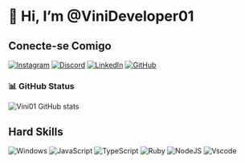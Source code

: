 
# 👋 Hi, I’m @ViniDeveloper01

## Conecte-se Comigo

[![Instagram](https://img.shields.io/badge/-Instagram-000?style=for-the-badge&logo=instagram&logoColor=white)](https://www.instagram.com/vinipleasure/)
[![Discord](https://img.shields.io/badge/Discord-000?style=for-the-badge&logo=discord&logoColor=white)](https://discord.com/channels/@vininocente/)
[![LinkedIn](https://img.shields.io/badge/LinkedIn-000?style=for-the-badge&logo=linkedin&logoColor=white)](https://www.linkedin.com/in/isaias-vinicius-942257342/)
[![GitHub](https://img.shields.io/badge/GitHub-000?style=for-the-badge&logo=github&logoColor=white)](https://github.com/ViniDeveloper01/projeto-html.git)

### 📊 GitHub Status 

![Vini01 GitHub stats](https://github-readme-stats.vercel.app/api?username=ViniDeveloper01&theme=transparent&bg_color=000&border_color=000&icon_color=fff&text_color=fff&title_color=fff)

## Hard Skills

![Windows](https://img.shields.io/badge/Windows-000?style=for-the-badge&logo=windows&logoColor=2CA5E0)
![JavaScript](https://img.shields.io/badge/JavaScript-F7DF1E?style=for-the-badge&logo=javascript&logoColor=black)
![TypeScript](https://img.shields.io/badge/TypeScript-007ACC?style=for-the-badge&logo=typescript&logoColor=white)
![Ruby](https://img.shields.io/badge/Ruby-CC342D?style=for-the-badge&logo=ruby&logoColor=white)
![NodeJS](https://img.shields.io/badge/node.js-6DA55F?style=for-the-badge&logo=node.js&logoColor=white)
![Vscode](https://img.shields.io/badge/Vscode-007ACC?style=for-the-badge&logo=visual-studio-code&logoColor=white)
<!---
ViniDeveloper01/ViniDeveloper01 is a ✨ special ✨ repository because its `README.md` (this file) appears on your GitHub profile.
You can click the Preview link to take a look at your changes.
--->
